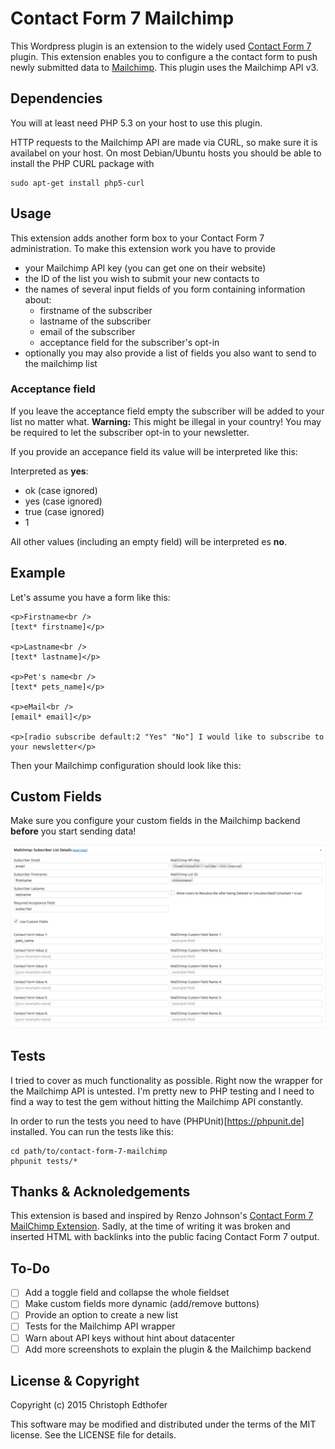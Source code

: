 # Contact Form 7 Mailchimp

This Wordpress plugin is an extension to the widely used [Contact Form 7](https://wordpress.org/plugins/contact-form-7/) plugin. This extension enables you to configure a the contact form to push newly submitted data to [Mailchimp](http://mailchimp.com/). This plugin uses the Mailchimp API v3.

## Dependencies

You will at least need PHP 5.3 on your host to use this plugin.

HTTP requests to the Mailchimp API are made via CURL, so make sure it is availabel on your host. On most Debian/Ubuntu hosts you should be able to install the PHP CURL package with

    sudo apt-get install php5-curl

## Usage

This extension adds another form box to your Contact Form 7 administration. To make this extension work you have to provide

 - your Mailchimp API key (you can get one on their website)
 - the ID of the list you wish to submit your new contacts to
 - the names of several input fields of you form containing information about:
   - firstname of the subscriber
   - lastname of the subscriber
   - email of the subscriber
   - acceptance field for the subscriber's opt-in
 - optionally you may also provide a list of fields you also want to send to the mailchimp list

### Acceptance field

If you leave the acceptance field empty the subscriber will be added to your list no matter what. **Warning:** This might be illegal in your country! You may be required to let the subscriber opt-in to your newsletter.

If you provide an accepance field its value will be interpreted like this:

Interpreted as **yes**:
 - ok (case ignored)
 - yes (case ignored)
 - true (case ignored)
 - 1

All other values (including an empty field) will be interpreted es **no**.

## Example

Let's assume you have a form like this:

    <p>Firstname<br />
    [text* firstname]</p>

    <p>Lastname<br />
    [text* lastname]</p>

    <p>Pet's name<br />
    [text* pets_name]</p>

    <p>eMail<br />
    [email* email]</p>

    <p>[radio subscribe default:2 "Yes" "No"] I would like to subscribe to your newsletter</p>

Then your Mailchimp configuration should look like this:

## Custom Fields

Make sure you configure your custom fields in the Mailchimp backend **before** you start sending data!

![screenshot of a filled out Mailchimp form](https://raw.githubusercontent.com/wukerplank/contact-form-7-mailchimp/master/documentation/example.png)

## Tests

I tried to cover as much functionality as possible. Right now the wrapper for the Mailchimp API is untested. I'm pretty new to PHP testing and I need to find a way to test the gem without hitting the Mailchimp API constantly.

In order to run the tests you need to have (PHPUnit)[https://phpunit.de] installed. You can run the tests like this:

    cd path/to/contact-form-7-mailchimp
    phpunit tests/*

## Thanks & Acknoledgements

This extension is based and inspired by Renzo Johnson's [Contact Form 7 MailChimp Extension](https://wordpress.org/plugins/contact-form-7-mailchimp-extension/). Sadly, at the time of writing it was broken and inserted HTML with backlinks into the public facing Contact Form 7 output.

## To-Do

 - [ ] Add a toggle field and collapse the whole fieldset
 - [ ] Make custom fields more dynamic (add/remove buttons)
 - [ ] Provide an option to create a new list
 - [ ] Tests for the Mailchimp API wrapper
 - [ ] Warn about API keys without hint about datacenter
 - [ ] Add more screenshots to explain the plugin & the Mailchimp backend

## License & Copyright

Copyright (c) 2015 Christoph Edthofer

This software may be modified and distributed under the terms of the MIT license. See the LICENSE file for details.
